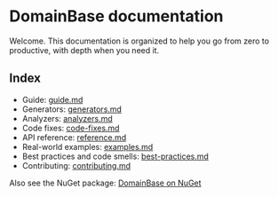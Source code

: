# DomainBase documentation

Welcome. This documentation is organized to help you go from zero to productive, with depth when you need it.

## Index

- Guide: [guide.md](guide.md)
- Generators: [generators.md](generators.md)
- Analyzers: [analyzers.md](analyzers.md)
- Code fixes: [code-fixes.md](code-fixes.md)
- API reference: [reference.md](reference.md)
- Real-world examples: [examples.md](examples.md)
- Best practices and code smells: [best-practices.md](best-practices.md)
- Contributing: [contributing.md](contributing.md)

Also see the NuGet package: [DomainBase on NuGet](https://www.nuget.org/packages/DomainBase/)
